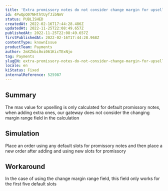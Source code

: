 ```yaml
---
title: 'Extra promissory notes do not consider change margin for upselling'
id: 4PwQpQ07NHthtUyfJibNmV
status: PUBLISHED
createdAt: 2022-02-16T17:44:28.486Z
updatedAt: 2022-11-25T22:08:49.657Z
publishedAt: 2022-11-25T22:08:49.657Z
firstPublishedAt: 2022-02-16T17:44:28.968Z
contentType: knownIssue
productTeam: Payments
author: 2mXZkbi0oi061KicTExNjo
tag: Payments
slugEN: extra-promissory-notes-do-not-consider-change-margin-for-upselling
locale: en
kiStatus: Fixed
internalReference: 525987
---
```


## Summary


The max value for upselling is only calculated for default promissory notes, when adding extra ones, our gateway does not consider the changing margin range field in the calculation



## Simulation


Place an order using any default slots for promissory notes and then place a new order after adding and using new slots for promissory



## Workaround


In the case of using the change margin range field, this field only works for the first five default slots

